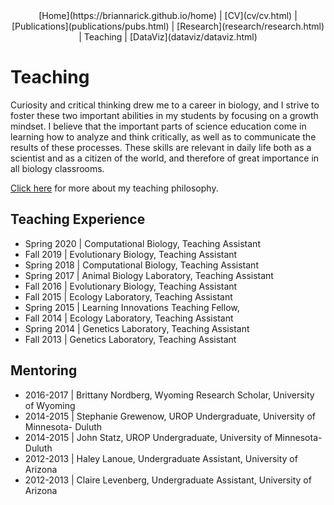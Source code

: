<center>
[Home](https://briannarick.github.io/home) | [CV](cv/cv.html) | [Publications](publications/pubs.html) | [Research](research/research.html) | Teaching | [DataViz](dataviz/dataviz.html)
</center>

# Teaching

Curiosity and critical thinking drew me to a career in biology, and I strive to foster these two important abilities in my students by focusing on a growth mindset. I believe that the important parts of science education come in learning how to analyze and think critically, as well as to communicate the results of these processes. These skills are relevant in daily life both as a scientist and as a citizen of the world, and therefore of great importance in all biology classrooms. 

[Click here](teaching_philosophy.pdf) for more about my teaching philosophy.

## Teaching Experience

- Spring 2020 | Computational Biology, Teaching Assistant
- Fall 2019 | Evolutionary Biology, Teaching Assistant
- Spring 2018 | Computational Biology, Teaching Assistant
- Spring 2017 | Animal Biology Laboratory, Teaching Assistant
- Fall 2016 | Evolutionary Biology, Teaching Assistant
- Fall 2015 | Ecology Laboratory, Teaching Assistant
- Spring 2015 | Learning Innovations Teaching Fellow,
- Fall 2014 | Ecology Laboratory, Teaching Assistant
- Spring 2014 | Genetics Laboratory, Teaching Assistant
- Fall 2013 | Genetics Laboratory, Teaching Assistant

## Mentoring

- 2016-2017 | Brittany Nordberg, Wyoming Research Scholar, University of Wyoming
- 2014-2015 | Stephanie Grewenow, UROP Undergraduate, University of Minnesota- Duluth
- 2014-2015 | John Statz, UROP Undergraduate, University of Minnesota- Duluth
- 2012-2013 | Haley Lanoue, Undergraduate Assistant, University of Arizona
- 2012-2013 | Claire Levenberg, Undergraduate Assistant, University of Arizona